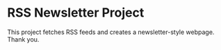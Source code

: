 # RSS Newsletter Project

This project fetches RSS feeds and creates a newsletter-style webpage. Thank you.
